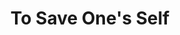 ---
layout: credit-info
category: credits
headerstatus: shrunk-header
title: To Save One's Self
image_cover: /assets/img/credits-grid/to-save-ones-self.jpg
image_social: /assets/img/credits-grid/opengraph/to-save-ones-self.jpg
role: Composer
credit_type: Short Film
imdb: http://www.imdb.com/title/tt2217988
soundcloud: https://w.soundcloud.com/player/?url=https%3A//api.soundcloud.com/playlists/3250282&amp;auto_play=false&amp;hide_related=false&amp;show_comments=false&amp;show_user=false&amp;show_reposts=false&amp;visual=false
genre: Horror
director: Matthew Campbell
writers: Matthew Campbell
synopsis: The comforts of home are sacred, sweet and beloved. Mark had all of that... a beautiful wife, an angelic daughter, a purpose.
---